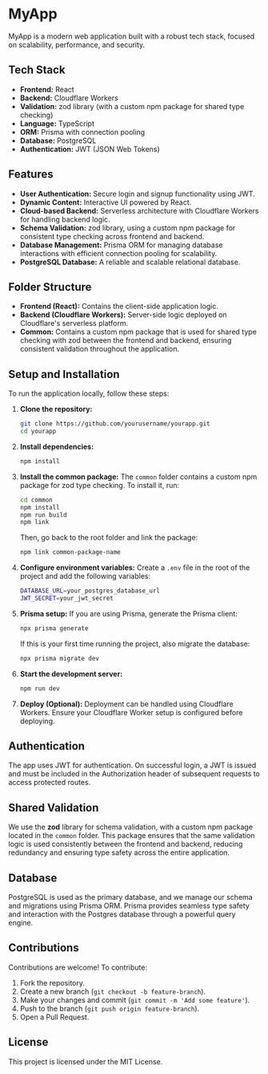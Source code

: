 # MyApp

MyApp is a modern web application built with a robust tech stack, focused on scalability, performance, and security.

## Tech Stack

- **Frontend:** React
- **Backend:** Cloudflare Workers
- **Validation:** zod library (with a custom npm package for shared type checking)
- **Language:** TypeScript
- **ORM:** Prisma with connection pooling
- **Database:** PostgreSQL
- **Authentication:** JWT (JSON Web Tokens)

## Features

- **User Authentication:** Secure login and signup functionality using JWT.
- **Dynamic Content:** Interactive UI powered by React.
- **Cloud-based Backend:** Serverless architecture with Cloudflare Workers for handling backend logic.
- **Schema Validation:** zod library, using a custom npm package for consistent type checking across frontend and backend.
- **Database Management:** Prisma ORM for managing database interactions with efficient connection pooling for scalability.
- **PostgreSQL Database:** A reliable and scalable relational database.

## Folder Structure

- **Frontend (React):** Contains the client-side application logic.
- **Backend (Cloudflare Workers):** Server-side logic deployed on Cloudflare's serverless platform.
- **Common:** Contains a custom npm package that is used for shared type checking with zod between the frontend and backend, ensuring consistent validation throughout the application.

## Setup and Installation

To run the application locally, follow these steps:

1. **Clone the repository:**
    ```bash
    git clone https://github.com/yourusername/yourapp.git
    cd yourapp
    ```

2. **Install dependencies:**
    ```bash
    npm install
    ```

3. **Install the common package:**
    The `common` folder contains a custom npm package for zod type checking. To install it, run:
    ```bash
    cd common
    npm install
    npm run build
    npm link
    ```

    Then, go back to the root folder and link the package:
    ```bash
    npm link common-package-name
    ```

4. **Configure environment variables:**
   Create a `.env` file in the root of the project and add the following variables:
    ```bash
    DATABASE_URL=your_postgres_database_url
    JWT_SECRET=your_jwt_secret
    ```

5. **Prisma setup:**
   If you are using Prisma, generate the Prisma client:
    ```bash
    npx prisma generate
    ```

   If this is your first time running the project, also migrate the database:
    ```bash
    npx prisma migrate dev
    ```

6. **Start the development server:**
    ```bash
    npm run dev
    ```

7. **Deploy (Optional):**
   Deployment can be handled using Cloudflare Workers. Ensure your Cloudflare Worker setup is configured before deploying.

## Authentication

The app uses JWT for authentication. On successful login, a JWT is issued and must be included in the Authorization header of subsequent requests to access protected routes.

## Shared Validation

We use the **zod** library for schema validation, with a custom npm package located in the `common` folder. This package ensures that the same validation logic is used consistently between the frontend and backend, reducing redundancy and ensuring type safety across the entire application.

## Database

PostgreSQL is used as the primary database, and we manage our schema and migrations using Prisma ORM. Prisma provides seamless type safety and interaction with the Postgres database through a powerful query engine.

## Contributions

Contributions are welcome! To contribute:
1. Fork the repository.
2. Create a new branch (`git checkout -b feature-branch`).
3. Make your changes and commit (`git commit -m 'Add some feature'`).
4. Push to the branch (`git push origin feature-branch`).
5. Open a Pull Request.

## License

This project is licensed under the MIT License.

